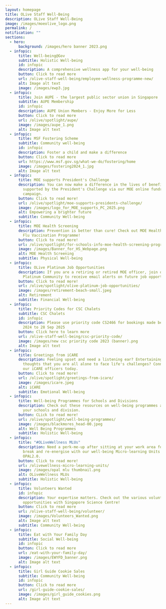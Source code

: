 ```yaml
---
layout: homepage
title: OLive Staff Well-Being
description: OLive Staff Well-Being
image: /images/moeolive_logo.png
permalink: /
notification: ""
sections:
  - hero:
      background: /images/hero banner 2023.png
  - infopic:
      title: Well-being@Gov
      subtitle: Holistic Well-being
      id: infopic
      description: A comprehensive wellness app for your well-being
      button: Click to read more
      url: /olive-staff-well-being/employee-wellness-programme-new/
      alt: Image alt text
      image: /images/ewp3.jpg
  - infopic:
      title: Join AUPE - the largest public sector union in Singapore
      subtitle: AUPE Membership
      id: infopic
      description: AUPE Union Members - Enjoy More for Less
      button: Click to read more
      url: /olive/spotlight/aupe/
      image: /images/aupe_1.png
      alt: Image alt text
  - infopic:
      title: MSF Fostering Scheme
      subtitle: Community well-being
      id: infopic
      description: Foster a child and make a difference
      button: Click to read more
      url: https://www.msf.gov.sg/what-we-do/fostering/home
      image: /images/fostering2024_1.jpg
      alt: Image alt text
  - infopic:
      title: MOE supports President's Challenge
      description: You can now make a difference in the lives of beneficiaries
        supported by the President's Challenge via our MOE online fundraising
        campaign.
      button: Click to read more!
      url: /olive/spotlight/moe-supports-presidents-challenge/
      image: /images/logo_for_MOE_supports_PC_2025.png
      alt: Empowering a brighter future
      subtitle: Community Well-being
  - infopic:
      title: MOE Health Screening
      description: Prevention is better than cure! Check out MOE Health Screening and
        Flu Vaccination Programme!
      button: Click to read more!
      url: /olive/spotlight/for-schools-info-moe-health-screening-programme/
      image: /images/Banner_for_HS_Webpage.png
      alt: MOE Health Screening
      subtitle: Physical Well-being
  - infopic:
      title: OLive Platinum Job Opportunities
      description: If you are a retiring or retired MOE officer, join our OLive
        Platinum Community to receive email alerts on future job opportunities.
      button: Click to read more!
      url: /olive/spotlight/olive-platinum-job-opportunities/
      image: /images/retirement-beach-small.jpeg
      alt: Retirement
      subtitle: Financial Well-being
  - infopic:
      title: Priority Codes for CSC Chalets
      subtitle: CSC Chalets
      id: infopic
      description: Please use priority code CS2466 for bookings made between 29 Sep
        2024 to 28 Sep 2025
      button: Click here to learn more
      url: /olive-staff-well-being/csc-priority-code/
      image: /images/new csc priority code 2023 (banner).png
      alt: Image alt text
  - infopic:
      title: Greetings from iCARE
      description: Feeling upset and need a listening ear? Entertaining negative
        thoughts that you are all alone to face life's challenges? Connect with
        our iCARE officers today.
      button: Click to read more!
      url: /olive/spotlight/greetings-from-icare/
      image: /images/icare.jpeg
      alt: iCARE
      subtitle: Emotional Well-being
  - infopic:
      title: Well-being Programmes for Schools and Divisions
      description: Check out these resources on well-being programmes available for
        your schools and division.
      button: CLick to read more!
      url: /olive/spotlight/well-being-programmes/
      image: /images/blackmores_head-00.jpeg
      alt: Well Being Programmes
      subtitle: Holistic Well-being
  - infopic:
      title: "#OLiveWellness MLUs"
      description: Need a perk-me-up after sitting at your work area for hours? Take a
        break and re-energise with our well-being Micro-learning Units from
        OPAL2.0.
      button: Click to read more!
      url: /olivewellness-micro-learning-units/
      image: /images/opal mlu thumbnail.png
      alt: OLiveWellness MLUs
      subtitle: Holistic Well-being
  - infopic:
      title: Volunteers Wanted
      id: infopic
      description: Your expertise matters. Check out the various volunteering
        opportunities with Singapore Science Centre!
      button: Click to read more
      url: /olive-staff-well-being/volunteer/
      image: /images/Volunteers_Wanted.png
      alt: Image alt text
      subtitle: Community Well-being
  - infopic:
      title: Eat with Your Family Day
      subtitle: Social Well-being
      id: infopic
      button: Click to read more
      url: /eat-with-your-family-day/
      image: /images/EWYFD_banner.png
      alt: Image alt text
  - infopic:
      title: Girl Guide Cookie Sales
      subtitle: Community Well-being
      id: infopic
      button: Click to read more
      url: /girl-guide-cookie-sales/
      image: /images/girl_guide_cookies.png
      alt: Image alt text
---
```

